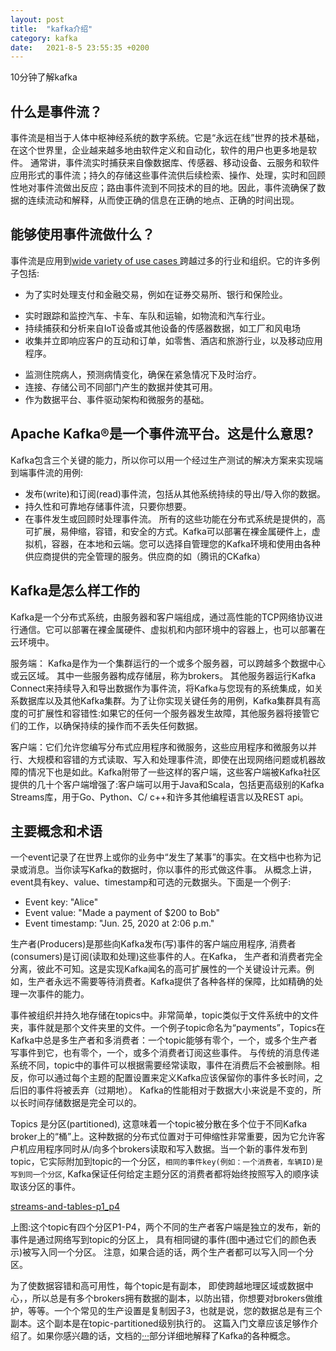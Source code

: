 ```yaml
---
layout: post
title:  "kafka介绍"
category: kafka
date:   2021-8-5 23:55:35 +0200
---
```

10分钟了解kafka

## 什么是事件流？
事件流是相当于人体中枢神经系统的数字系统。它是“永远在线”世界的技术基础，在这个世界里，企业越来越多地由软件定义和自动化，软件的用户也更多地是软件。
通常讲，事件流实时捕获来自像数据库、传感器、移动设备、云服务和软件应用形式的事件流；持久的存储这些事件流供后续检索、操作、处理，实时和回顾性地对事件流做出反应；路由事件流到不同技术的目的地。因此，事件流确保了数据的连续流动和解释，从而使正确的信息在正确的地点、正确的时间出现。

## 能够使用事件流做什么？
事件流是应用到[wide variety of use cases ](https://kafka.apache.org/powered-by)跨越过多的行业和组织。它的许多例子包括:
- 为了实时处理支付和金融交易，例如在证券交易所、银行和保险业。
+ 实时跟踪和监控汽车、卡车、车队和运输，如物流和汽车行业。
+ 持续捕获和分析来自IoT设备或其他设备的传感器数据，如工厂和风电场
+ 收集并立即响应客户的互动和订单，如零售、酒店和旅游行业，以及移动应用程序。
-  监测住院病人，预测病情变化，确保在紧急情况下及时治疗。
- 连接、存储公司不同部门产生的数据并使其可用。
- 作为数据平台、事件驱动架构和微服务的基础。
## Apache Kafka®是一个事件流平台。这是什么意思?
Kafka包含三个关键的能力，所以你可以用一个经过生产测试的解决方案来实现端到端事件流的用例:
- 发布(write)和订阅(read)事件流，包括从其他系统持续的导出/导入你的数据。
- 持久性和可靠地存储事件流，只要你想要。
- 在事件发生或回顾时处理事件流。
所有的这些功能在分布式系统是提供的，高可扩展，易伸缩，容错，和安全的方式。Kafka可以部署在裸金属硬件上，虚拟机，容器，在本地和云端。您可以选择自管理您的Kafka环境和使用由各种供应商提供的完全管理的服务。供应商的如（腾讯的CKafka）
## Kafka是怎么样工作的
Kafka是一个分布式系统，由服务器和客户端组成，通过高性能的TCP网络协议进行通信。它可以部署在裸金属硬件、虚拟机和内部环境中的容器上，也可以部署在云环境中。

服务端： Kafka是作为一个集群运行的一个或多个服务器，可以跨越多个数据中心或云区域。 其中一些服务器构成存储层，称为brokers。 其他服务器运行Kafka Connect来持续导入和导出数据作为事件流，将Kafka与您现有的系统集成，如关系数据库以及其他Kafka集群。为了让你实现关键任务的用例，Kafka集群具有高度的可扩展性和容错性:如果它的任何一个服务器发生故障，其他服务器将接管它们的工作，以确保持续的操作而不丢失任何数据。

客户端：它们允许您编写分布式应用程序和微服务，这些应用程序和微服务以并行、大规模和容错的方式读取、写入和处理事件流，即使在出现网络问题或机器故障的情况下也是如此。Kafka附带了一些这样的客户端，这些客户端被Kafka社区提供的几十个客户端增强了:客户端可以用于Java和Scala，包括更高级别的Kafka Streams库，用于Go、Python、C/ c++和许多其他编程语言以及REST api。

## 主要概念和术语
一个event记录了在世界上或你的业务中“发生了某事”的事实。在文档中也称为记录或消息。当你读写Kafka的数据时，你以事件的形式做这件事。 从概念上讲，event具有key、value、timestamp和可选的元数据头。下面是一个例子:
- Event key: "Alice"
- Event value: "Made a payment of $200 to Bob"
- Event timestamp: "Jun. 25, 2020 at 2:06 p.m."

生产者(Producers)是那些向Kafka发布(写)事件的客户端应用程序, 消费者(consumers)是订阅(读取和处理)这些事件的人。在Kafka， 生产者和消费者完全分离，彼此不可知。这是实现Kafka闻名的高可扩展性的一个关键设计元素。例如，生产者永远不需要等待消费者。Kafka提供了各种各样的保障，比如精确的处理一次事件的能力。

 事件被组织并持久地存储在topics中。非常简单，topic类似于文件系统中的文件夹，事件就是那个文件夹里的文件。一个例子topic命名为“payments”，Topics在Kafka中总是多生产者和多消费者：一个topic能够有零个，一个，或多个生产者写事件到它，也有零个，一个，或多个消费者订阅这些事件。 与传统的消息传递系统不同，topic中的事件可以根据需要经常读取，事件在消费后不会被删除。相反，你可以通过每个主题的配置设置来定义Kafka应该保留你的事件多长时间，之后旧的事件将被丢弃（过期地）。 Kafka的性能相对于数据大小来说是不变的，所以长时间存储数据是完全可以的。

Topics 是分区(partitioned), 这意味着一个topic被分散在多个位于不同Kafka broker上的“桶”上。这种数据的分布式位置对于可伸缩性非常重要，因为它允许客户机应用程序同时从/向多个brokers读取和写入数据。当一个新的事件发布到topic，它实际附加到topic的一个分区，`相同的事件key(例如：一个消费者，车辆ID)是写到同一个分区`, Kafka保证任何给定主题分区的消费者都将始终按照写入的顺序读取该分区的事件。

[streams-and-tables-p1_p4](/assets/images/streams-and-tables-p1_p4.png)

上图:这个topic有四个分区P1-P4，两个不同的生产者客户端是独立的发布，新的事件是通过网络写到topic的分区上， 具有相同键的事件(图中通过它们的颜色表示)被写入同一个分区。
注意，如果合适的话，两个生产者都可以写入同一个分区。

为了使数据容错和高可用性，每个topic是有副本， 即使跨越地理区域或数据中心，，所以总是有多个brokers拥有数据的副本，以防出错，你想要对brokers做维护，等等。一个个常见的生产设置是复制因子3，也就是说，您的数据总是有三个副本。这个副本是在topic-partitioned级别执行的。
 这篇入门文章应该足够作介绍了。如果你感兴趣的话，文档的[···](https://kafka.apache.org/documentation/#design)部分详细地解释了Kafka的各种概念。